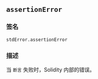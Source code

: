 ## `assertionError`

### 签名

```solidity
stdError.assertionError
```

### 描述

当 `断言` 失败时，Solidity 内部的错误。